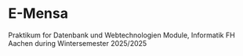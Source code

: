 # E-Mensa
Praktikum for Datenbank und Webtechnologien Module, Informatik FH Aachen during Wintersemester 2025/2025
